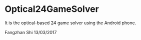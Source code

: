 # Optical24GameSolver
It is the optical-based 24 game solver using the Android phone.

Fangzhan Shi
13/03/2017


